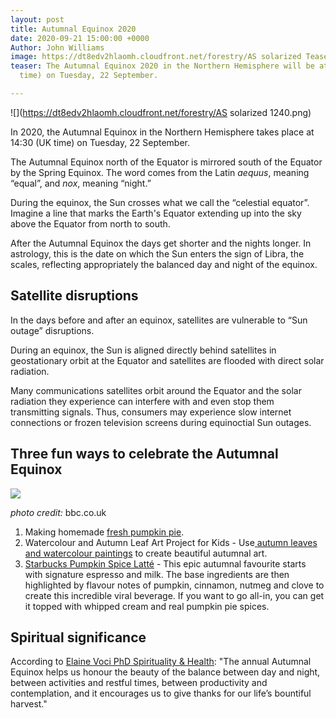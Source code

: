 ```yaml
---
layout: post
title: Autumnal Equinox 2020
date: 2020-09-21 15:00:00 +0000
Author: John Williams
image: https://dt8edv2hlaomh.cloudfront.net/forestry/AS solarized Teaser 600.png
teaser: The Autumnal Equinox 2020 in the Northern Hemisphere will be at 14:30 (UK
  time) on Tuesday, 22 September.

---
```

![](https://dt8edv2hlaomh.cloudfront.net/forestry/AS solarized 1240.png)

In 2020, the Autumnal Equinox in the Northern Hemisphere takes place at 14:30 (UK time) on Tuesday, 22 September.

The Autumnal Equinox north of the Equator is mirrored south of the Equator by the Spring Equinox. The word comes from the Latin _aequus_, meaning “equal”, and _nox_, meaning “night.”

During the equinox, the Sun crosses what we call the “celestial equator”. Imagine a line that marks the Earth's Equator extending up into the sky above the Equator from north to south.

After the Autumnal Equinox the days get shorter and the nights longer. In astrology, this is the date on which the Sun enters the sign of Libra, the scales, reflecting appropriately the balanced day and night of the equinox.

## Satellite disruptions

In the days before and after an equinox, satellites are vulnerable to “Sun outage” disruptions.

During an equinox, the Sun is aligned directly behind satellites in geostationary orbit at the Equator and satellites are flooded with direct solar radiation.

Many communications satellites orbit around the Equator and the solar radiation they experience can interfere with and even stop them transmitting signals. Thus, consumers may experience slow internet connections or frozen television screens during equinoctial Sun outages.

## Three fun ways to celebrate the Autumnal Equinox

![](https://dt8edv2hlaomh.cloudfront.net/forestry/pumpkinpie_bbc1240.jpg)

_photo credit:_ bbc.co.uk

1. Making homemade [fresh pumpkin pie](https://www.bbc.co.uk/food/recipes/pumpkinpie_70659).
2. Watercolour and Autumn Leaf Art Project for Kids - Use[ autumn leaves and watercolour paintings](https://rhythmsofplay.com/watercolor-and-fall-leaves-art/) to create beautiful autumnal art.
3. [Starbucks Pumpkin Spice Latté](https://www.starbucks.co.uk/menu/product/418/hot?parent=%2Fdrinks%2Fespresso-drinks%2Flatte) - This epic autumnal favourite starts with signature espresso and milk. The base ingredients are then highlighted by flavour notes of pumpkin, cinnamon, nutmeg and clove to create this incredible viral beverage. If you want to go all-in, you can get it topped with whipped cream and real pumpkin pie spices.

## Spiritual significance

According to [Elaine Voci PhD Spirituality & Health](https://spiritualityhealth.com/articles/2016/10/19/rites-autumn-equinox): "The annual Autumnal Equinox helps us honour the beauty of the balance between day and night, between activities and restful times, between productivity and contemplation, and it encourages us to give thanks for our life’s bountiful harvest."